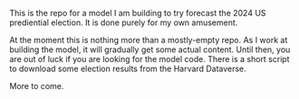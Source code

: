 This is the repo for a model I am building to try forecast the 2024 US prediential election. It is done purely for my own amusement. 

At the moment this is nothing more than a mostly-empty repo. As I work at building the model, it will gradually get some actual content. Until then, you are out of luck if you are looking for the model code. There is a short script to download some election results from the Harvard Dataverse. 

More to come.